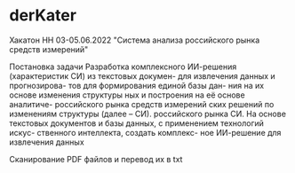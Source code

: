 # derKater
Хакатон НН 03-05.06.2022 "Система анализа российского рынка средств измерений"

Постановка задачи
Разработка
комплексного
ИИ-решения
(характеристик СИ) из текстовых докумен-
для извлечения данных и прогнозирова-
тов для формирования единой базы дан-
ния на их основе изменения структуры
ных и построения на её основе аналитиче-
российского рынка средств измерений
ских решений по изменениям структуры
(далее – СИ).
российского рынка СИ.
На основе текстовых документов и базы
данных, с применением технологий искус-
ственного интеллекта, создать комплекс-
ное ИИ-решение для извлечения данных

Сканирование PDF файлов и перевод их в txt

